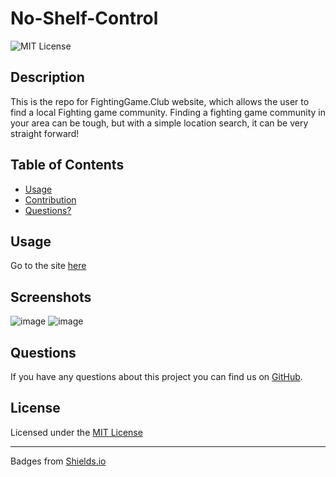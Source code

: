 # No-Shelf-Control
![MIT License](https://img.shields.io/badge/License-MIT-brightgreen)
## Description
This is the repo for FightingGame.Club website, which allows the user to find a local Fighting game community. Finding a fighting game community in your area can be tough, but with a simple location search, it can be very straight forward!
## Table of Contents
* [Usage](#usage)
* [Contribution](#contribution)
* [Questions?](#questions)
## Usage
Go to the site [here](https://www.fightinggame.club/)
## Screenshots
![image](https://github.com/Nick-likes-Rust-and-Next/No-Shelf-Control/assets/16601941/7af9c8ec-e3c1-410e-8dc5-209d72230ddf)
![image](https://github.com/Nick-likes-Rust-and-Next/No-Shelf-Control/assets/16601941/2f2eee40-07ef-41b9-8830-373c271bf4e2)

## Questions

If you have any questions about this project you can find us on [GitHub](https://github.com/HireUsPlease/FGC-Finder).

## License

Licensed under the [MIT License](https://mit-license.org)
____

Badges from [Shields.io](https://shields.io)
